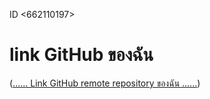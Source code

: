 ID <662110197>
# link GitHub ของฉัน
([...... Link GitHub remote repository ของฉัน ......](https://github.com/DII-camt/lab-HongTae102.git))